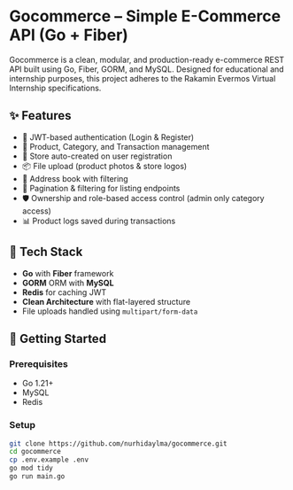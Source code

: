 # Gocommerce – Simple E-Commerce API (Go + Fiber)

Gocommerce is a clean, modular, and production-ready e-commerce REST API built using Go, Fiber, GORM, and MySQL. Designed for educational and internship purposes, this project adheres to the Rakamin Evermos Virtual Internship specifications.

## ✨ Features

- 🔐 JWT-based authentication (Login & Register)
- 🛒 Product, Category, and Transaction management
- 🏪 Store auto-created on user registration
- 📦 File upload (product photos & store logos)
- 📍 Address book with filtering
- 🔎 Pagination & filtering for listing endpoints
- 🛡️ Ownership and role-based access control (admin only category access)
- 📊 Product logs saved during transactions

## 🧱 Tech Stack

- **Go** with **Fiber** framework
- **GORM** ORM with **MySQL**
- **Redis** for caching JWT
- **Clean Architecture** with flat-layered structure
- File uploads handled using `multipart/form-data`


## 🚀 Getting Started

### Prerequisites

- Go 1.21+
- MySQL
- Redis

### Setup

```bash
git clone https://github.com/nurhidaylma/gocommerce.git
cd gocommerce
cp .env.example .env
go mod tidy
go run main.go
